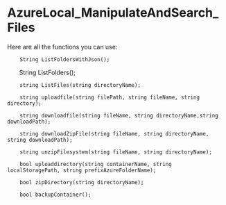 # AzureLocal_ManipulateAndSearch_Files

Here are all the functions you can use:

        String ListFoldersWithJson();
  
        String ListFolders();
        
        string ListFiles(string directoryName);

        string uploadfile(string filePath, string fileName, string directory);
        
        string downloadfile(string fileName, string directoryName,string downloadPath);
        
        string downloadZipFile(string fileName, string directoryName, string downloadPath);
      
        string unzipFilesystem(string fileName, string directoryName);
    
        bool uploaddirectory(string containerName, string localStoragePath, string prefixAzureFolderName);
      
        bool zipDirectory(string directoryName);

        bool backupContainer();
